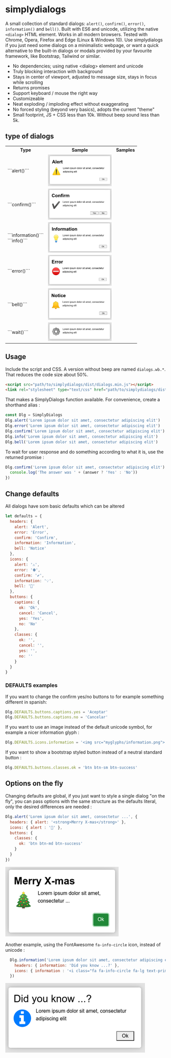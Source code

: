 # simplydialogs
A small collection of standard dialogs: ```alert()```, ```confirm()```, ```error()```, ```information()``` and ```bell()```. 
Built with ES6 and unicode, utilizing the native ```<dialog>``` HTML element. Works in all modern browsers. Tested with Chrome, 
Opera, Firefox and Edge (Linux & Windows 10). Use simplydialogs if you just need some dialogs on a minimalistic webpage, 
or want a quick alternative to the built-in dialogs or modals provided by your favourite framework, like Bootstrap, Tailwind or similar.

* No dependencies; using native &lt;dialog> element and unicode</li>
* Truly blocking interaction with background
* Stays in center of viewport, adjusted to message size, stays in focus while scrolling
* Returns promises
* Support keyboard / mouse the right way
* Customizeable
* Neat exploding / imploding effect without exaggerating
* No forced styling (beyond very basics), adopts the current "theme"
* Small footprint, JS + CSS less than 10k. Without beep sound less than 5k.

## type of dialogs
<table>
  <tr>
    <th>Type</th>
    <th>Sample</th>
    <th>Samples</th>
  </tr>
	<tr>
		<td>```alert()```</td>
		<td><img src="assets/alert.png" width="200"></td>
		<td></td>
	</tr>
	<tr>
		<td>```confirm()```</td>
		<td><img src="assets/confirm.png" width="200"></td>
		<td></td>
	</tr>
	<tr>
		<td>```information()```<br>```info()```</td>
		<td><img src="assets/information.png" width="200"></td>
		<td></td>
	</tr>
	<tr>
		<td>```error()```</td>
		<td><img src="assets/error.png" width="200"></td>
		<td></td>
	</tr>
	<tr>
		<td>```bell()```</td>
		<td><img src="assets/bell.png" width="200"></td>
		<td></td>
	</tr>
	<tr>
		<td>```wait()```</td>
		<td><img src="assets/wait.png" width="200"></td>
		<td></td>
	</tr>
</table>

## Usage
Include the script and CSS. A version without beep are named ```dialogs.wb.*```. That reduces the code size about 50%.

```html
<script src="path/to/simplydialogs/dist/dialogs.min.js"></script>
<link rel="stylesheet" type="text/css" href="path/to/simplydialogs/dist/dialogs.min.css">
```

That makes a SimplyDialogs function available. For convenience, create a shorthand alias :

```javascript
const Dlg = SimplyDialogs
Dlg.alert('Lorem ipsum dolor sit amet, consectetur adipiscing elit')
Dlg.error('Lorem ipsum dolor sit amet, consectetur adipiscing elit')
Dlg.confirm('Lorem ipsum dolor sit amet, consectetur adipiscing elit')
Dlg.info('Lorem ipsum dolor sit amet, consectetur adipiscing elit')
Dlg.bell('Lorem ipsum dolor sit amet, consectetur adipiscing elit')
```

To wait for user response and do something according to what it is, use the returned promise :

```javascript
Dlg.confirm('Lorem ipsum dolor sit amet, consectetur adipiscing elit').then(answer => {
  console.log('The answer was ' + (answer ? 'Yes' : 'No'))
})
```

## Change defaults
All dialogs have som basic defaults which can be altered

```javascript
let defaults = {
  headers: {
    alert: 'Alert',
    error: 'Error',
    confirm: 'Confirm',
    information: 'Information',
    bell: 'Notice'
  },
  icons: {
    alert: '⚠',
    error: '⛔',
    confirm: '✔️',
    information: '💡',
    bell: '🔔'
  },
  buttons: {
    captions: {
      ok: 'Ok',
      cancel: 'Cancel',
      yes: 'Yes',
      no: 'No'
    },
    classes: {
      ok: '',
      cancel: '',
      yes: '',
      no: ''
    }
  }
}
```
### DEFAULTS examples

If you want to change the confirm yes/no buttons to for example something different in spanish:

```javascript
Dlg.DEFAULTS.buttons.captions.yes = 'Aceptar'
Dlg.DEFAULTS.buttons.captions.no = 'Cancelar'
```
If you want to use an image instead of the default unicode symbol, for example a nicer information glyph :

```javascript
Dlg.DEFAULTS.icons.information = '<img src="myglyphs/information.png">'
```
If you want to show a bootstrap styled button instead of a neutral standard button :

```javascript
Dlg.DEFAULTS.buttons.classes.ok = 'btn btn-sm btn-success'
```

## Options on the fly
Changing defaults are global, if you just want to style a single dialog "on the fly", you can pass options with the same structure as the defaults 
literal, only the desired differences are needed :

```javascript
Dlg.alert('Lorem ipsum dolor sit amet, consectetur ...', {
  headers: { alert: '<strong>Merry X-mas</strong>' },
  icons: { alert : '🎄' },
  buttons: {
    classes: {
      ok: 'btn btn-md btn-success'
    }
  }
})
```
![Custom](assets/custom-alert.png "Example of alert with options")

Another example, using the FontAwesome ```fa-info-circle``` icon, instead of unicode :

```javascript
  Dlg.information('Lorem ipsum dolor sit amet, consectetur adipiscing elit', {
    headers: { information: 'Did you know ...?' },
    icons: { information : '<i class="fa fa-info-circle fa-lg text-primary"></i>' },
  })
```

![Custom](assets/information-with-fa-icon.png "Example of Info with custom icon and alternative header")


